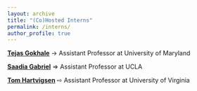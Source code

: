 ```yaml
---
layout: archive
title: "(Co)Hosted Interns"
permalink: /interns/
author_profile: true
---
```


**[Tejas Gokhale](https://www.tejasgokhale.com/)** &rarr; Assistant Professor at University of Maryland

**[Saadia Gabriel](https://saadia-gabriel.github.io/)** &rArr; Assistant Professor at UCLA

**[Tom Hartvigsen](https://www.tomhartvigsen.com/)** ⇨ Assistant Professor at University of Virginia